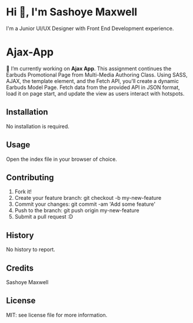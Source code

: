 # Hi 👋, I'm Sashoye Maxwell
I'm a Junior UI/UX Designer with Front End Development experience.

# Ajax-App
🔭 I’m currently working on **Ajax App**. This assignment continues the Earbuds Promotional Page from Multi-Media Authoring Class. Using SASS, AJAX, the template element, and the Fetch API, you'll create a dynamic Earbuds Model Page. Fetch data from the provided API in JSON format, load it on page start, and update the view as users interact with hotspots.

## Installation

No installation is required.

## Usage

Open the index file in your browser of choice.

## Contributing

1. Fork it!
2. Create your feature branch: git checkout -b my-new-feature
3. Commit your changes: git commit -am 'Add some feature'
4. Push to the branch: git push origin my-new-feature
5. Submit a pull request :D

## History

No history to report.

## Credits

Sashoye Maxwell

## License

MIT: see license file for more information.